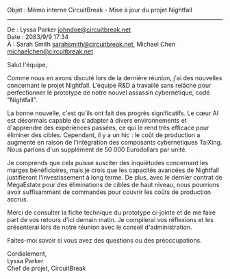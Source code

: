 Objet : Mémo interne CircuitBreak - Mise à jour du projet Nightfall

---

De : Lyssa Parker <johndoe@circuitbreak.net>  
Date : 2083/9/9 17:34  
À : Sarah Smith <sarahsmith@circuitbreak.net>, Michael Chen <michaelchen@circuitbreak.net>

Salut l'équipe,

Comme nous en avons discuté lors de la dernière réunion, j'ai des nouvelles concernant le projet Nightfall. L'équipe R&D a travaillé sans relâche pour perfectionner le prototype de notre nouvel assassin cybernétique, codé "Nightfall".

La bonne nouvelle, c'est qu'ils ont fait des progrès significatifs. Le cœur AI est désormais capable de s'adapter à divers environnements et d'apprendre des expériences passées, ce qui le rend très efficace pour éliminer des cibles. Cependant, il y a un hic : le coût de production a augmenté en raison de l'intégration des composants cybernétiques TaiXing. Nous parlons d'un supplément de 50 000 Eurodollars par unité.

Je comprends que cela puisse susciter des inquiétudes concernant les marges bénéficiaires, mais je crois que les capacités avancées de Nightfall justifieront l'investissement à long terme. De plus, avec le dernier contrat de MegaEstate pour des éliminations de cibles de haut niveau, nous pourrions avoir suffisamment de commandes pour couvrir les coûts de production accrus.

Merci de consulter la fiche technique du prototype ci-jointe et de me faire part de vos retours d'ici demain matin. Je compilerai vos réflexions et les présenterai lors de notre réunion avec le conseil d'administration.

Faites-moi savoir si vous avez des questions ou des préoccupations.

Cordialement,  
Lyssa Parker  
Chef de projet, CircuitBreak
